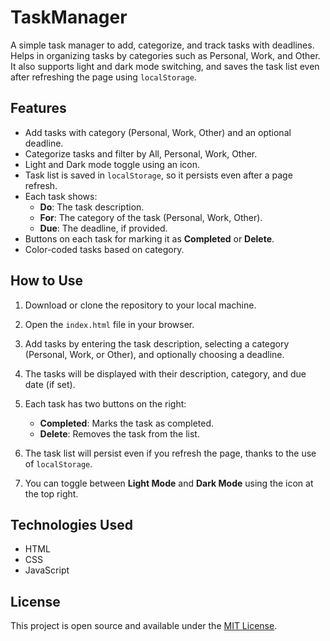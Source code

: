 # TaskManager

A simple task manager to add, categorize, and track tasks with deadlines. Helps in organizing tasks by categories such as Personal, Work, and Other. It also supports light and dark mode switching, and saves the task list even after refreshing the page using `localStorage`.

## Features

- Add tasks with category (Personal, Work, Other) and an optional deadline.
- Categorize tasks and filter by All, Personal, Work, Other.
- Light and Dark mode toggle using an icon.
- Task list is saved in `localStorage`, so it persists even after a page refresh.
- Each task shows:
  - **Do**: The task description.
  - **For**: The category of the task (Personal, Work, Other).
  - **Due**: The deadline, if provided.
- Buttons on each task for marking it as **Completed** or **Delete**.
- Color-coded tasks based on category.

## How to Use

1. Download or clone the repository to your local machine.
   
2. Open the `index.html` file in your browser.

3. Add tasks by entering the task description, selecting a category (Personal, Work, or Other), and optionally choosing a deadline.

4. The tasks will be displayed with their description, category, and due date (if set). 

5. Each task has two buttons on the right:
   - **Completed**: Marks the task as completed.
   - **Delete**: Removes the task from the list.

6. The task list will persist even if you refresh the page, thanks to the use of `localStorage`.

7. You can toggle between **Light Mode** and **Dark Mode** using the icon at the top right.

## Technologies Used

- HTML
- CSS
- JavaScript

## License

This project is open source and available under the [MIT License](LICENSE).
